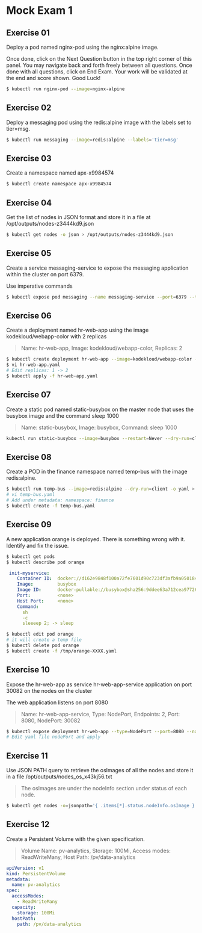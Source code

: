 # Mock Exam 1

## Exercise 01

Deploy a pod named nginx-pod using the nginx:alpine image.

Once done, click on the Next Question button in the top right corner of this panel. You may navigate back and forth freely between all questions. Once done with all questions, click on End Exam. Your work will be validated at the end and score shown. Good Luck!

```bash
$ kubectl run nginx-pod --image=nginx-alpine
```

## Exercise 02

Deploy a messaging pod using the redis:alpine image with the labels set to tier=msg.

```bash
$ kubectl run messaging --image=redis:alpine --labels='tier=msg'
```

## Exercise 03

Create a namespace named apx-x9984574

```bash
$ kubectl create namespace apx-x9984574
```

## Exercise 04

Get the list of nodes in JSON format and store it in a file at /opt/outputs/nodes-z3444kd9.json

```bash
$ kubectl get nodes -o json > /opt/outputs/nodes-z3444kd9.json
```

## Exercise 05 

Create a service messaging-service to expose the messaging application within the cluster on port 6379.

Use imperative commands

```bash
$ kubectl expose pod messaging --name messaging-service --port=6379 --type=ClusterIP
```

## Exercise 06

Create a deployment named hr-web-app using the image kodekloud/webapp-color with 2 replicas

> Name: hr-web-app, Image: kodekloud/webapp-color, Replicas: 2

```bash
$ kubectl create deployment hr-web-app --image=kodekloud/webapp-color -o yaml --dry-run=client > hr-web-app.yaml
$ vi hr-web-app.yaml
# Edit replicas: 1 -> 2
$ kubectl apply -f hr-web-app.yaml
```

## Exercise 07

Create a static pod named static-busybox on the master node that uses the busybox image and the command sleep 1000

> Name: static-busybox, Image: busybox, Command: sleep 1000

```bash
kubectl run static-busybox --image=busybox --restart=Never --dry-run=client -o yaml --command -- sleep 1000 > /etc/kubernetes/manifests/static-busybox.yaml
```

## Exercise 08

Create a POD in the finance namespace named temp-bus with the image redis:alpine.

```bash
$ kubectl run temp-bus --image=redis:alpine --dry-run=client -o yaml > temp-bus.yaml
# vi temp-bus.yaml
# Add under metadata: namespace: finance
$ kubectl create -f temp-bus.yaml 
```

## Exercise 09 

A new application orange is deployed. There is something wrong with it. Identify and fix the issue.

```bash
$ kubectl get pods
$ kubectl describe pod orange
```

```yaml
 init-myservice:
    Container ID:  docker://d162e9848f100a72fe7601d90c723df3afb9a0501843c5403159df225997d818
    Image:         busybox
    Image ID:      docker-pullable://busybox@sha256:9ddee63a712cea977267342e8750ecbc60d3aab25f04ceacfa795e6fce341793
    Port:          <none>
    Host Port:     <none>
    Command:
      sh
      -c
      sleeeep 2; -> sleep
```

```bash
$ kubectl edit pod orange
# it will create a temp file
$ kubectl delete pod orange
$ kubectl create -f /tmp/orange-XXXX.yaml
```

## Exercise 10

Expose the hr-web-app as service hr-web-app-service application on port 30082 on the nodes on the cluster

The web application listens on port 8080

> Name: hr-web-app-service, Type: NodePort, Endpoints: 2, Port: 8080, NodePort: 30082

```bash
$ kubectl expose deployment hr-web-app --type=NodePort --port=8080 --name=hr-web-app-service --dry-run -o yaml > hr-web-app-service.yaml
# Edit yaml file nodePort and apply
```

## Exercise 11

Use JSON PATH query to retrieve the osImages of all the nodes and store it in a file /opt/outputs/nodes_os_x43kj56.txt

> The osImages are under the nodeInfo section under status of each node.

```bash
$ kubectl get nodes -o=jsonpath='{ .items[*].status.nodeInfo.osImage }' > /opt/outputs/nodes_os_x43kj56.txt
```

## Exercise 12

Create a Persistent Volume with the given specification.

> Volume Name: pv-analytics, Storage: 100Mi, Access modes: ReadWriteMany, Host Path: /pv/data-analytics

```yaml
apiVersion: v1
kind: PersistentVolume
metadata:
  name: pv-analytics
spec:
  accessModes:
    - ReadWriteMany
  capacity:
    storage: 100Mi
  hostPath:
    path: /pv/data-analytics
```